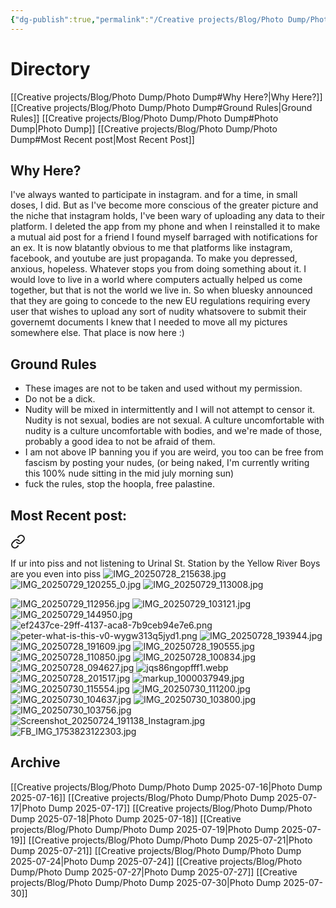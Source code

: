 ```yaml
---
{"dg-publish":true,"permalink":"/Creative projects/Blog/Photo Dump/Photo Dump/","tags":["image","blog"]}
---
```


# Directory
[[Creative projects/Blog/Photo Dump/Photo Dump#Why Here?\|Why Here?]]
[[Creative projects/Blog/Photo Dump/Photo Dump#Ground Rules\|Ground Rules]]
[[Creative projects/Blog/Photo Dump/Photo Dump#Photo Dump\|Photo Dump]]
[[Creative projects/Blog/Photo Dump/Photo Dump#Most Recent post\|Most Recent Post]]
## Why Here?
I've always wanted to participate in instagram. and for a time, in small doses, I did. But as I've become more conscious of the greater picture and the niche that instagram holds, I've been wary of uploading any data to their platform. I deleted the app from my phone and when I reinstalled it to make a mutual aid post for a friend I found myself barraged with notifications for an ex. It is now blatantly obvious to me that platforms like instagram, facebook, and youtube are just propaganda. To make you depressed, anxious, hopeless. Whatever stops you from doing something about it. I would love to live in a world where computers actually helped us come together, but that is not the world we live in.  So when bluesky announced that they are going to concede to the new EU regulations requiring every user that wishes to upload any sort of nudity whatsovere to submit their governemt documents I knew that I needed to move all my pictures somewhere else. That place is now here :)
## Ground Rules
- These images are not to be taken and used without my permission.
- Do not be a dick.
- Nudity will be mixed in intermittently and I will not attempt to censor it. Nudity is not sexual, bodies are not sexual. A culture uncomfortable with nudity is a culture uncomfortable with bodies, and we're made of those, probably a good idea to not be afraid of them.
- I am not above IP banning you if you are weird, you too can be free from fascism by posting your nudes, (or being naked, I'm currently writing this 100% nude sitting in the mid july morning sun)
- fuck the rules, stop the hoopla, free palastine.

## Most Recent post:

<div class="transclusion internal-embed is-loaded"><a class="markdown-embed-link" href="/Creative projects/Blog/Photo Dump/Photo Dump 2025-07-30/" aria-label="Open link"><svg xmlns="http://www.w3.org/2000/svg" width="24" height="24" viewBox="0 0 24 24" fill="none" stroke="currentColor" stroke-width="2" stroke-linecap="round" stroke-linejoin="round" class="svg-icon lucide-link"><path d="M10 13a5 5 0 0 0 7.54.54l3-3a5 5 0 0 0-7.07-7.07l-1.72 1.71"></path><path d="M14 11a5 5 0 0 0-7.54-.54l-3 3a5 5 0 0 0 7.07 7.07l1.71-1.71"></path></svg></a><div class="markdown-embed">




If ur into piss and not listening to Urinal St. Station by the Yellow River Boys are you even into piss
![IMG_20250728_215638.jpg](/img/user/IMG_20250728_215638.jpg)
![IMG_20250729_120255_0.jpg](/img/user/IMG_20250729_120255_0.jpg)
![IMG_20250729_113008.jpg](/img/user/IMG_20250729_113008.jpg)


![IMG_20250729_112956.jpg](/img/user/IMG_20250729_112956.jpg)
![IMG_20250729_103121.jpg](/img/user/IMG_20250729_103121.jpg)
![IMG_20250729_144950.jpg](/img/user/IMG_20250729_144950.jpg)
![ef2437ce-29ff-4137-aca8-7b9ceb94e7e6.png](/img/user/ef2437ce-29ff-4137-aca8-7b9ceb94e7e6.png)
![peter-what-is-this-v0-wygw313q5jyd1.png](/img/user/peter-what-is-this-v0-wygw313q5jyd1.png)
![IMG_20250728_193944.jpg](/img/user/IMG_20250728_193944.jpg)
![IMG_20250728_191609.jpg](/img/user/IMG_20250728_191609.jpg)
![IMG_20250728_190555.jpg](/img/user/IMG_20250728_190555.jpg)
![IMG_20250728_110850.jpg](/img/user/IMG_20250728_110850.jpg)
![IMG_20250728_100834.jpg](/img/user/IMG_20250728_100834.jpg)
![IMG_20250728_094627.jpg](/img/user/IMG_20250728_094627.jpg)
![jqs86ngopfff1.webp](/img/user/jqs86ngopfff1.webp)
![IMG_20250728_201517.jpg](/img/user/IMG_20250728_201517.jpg)
![markup_1000037949.jpg](/img/user/markup_1000037949.jpg)
![IMG_20250730_115554.jpg](/img/user/IMG_20250730_115554.jpg)
![IMG_20250730_111200.jpg](/img/user/IMG_20250730_111200.jpg)
![IMG_20250730_104637.jpg](/img/user/IMG_20250730_104637.jpg)
![IMG_20250730_103800.jpg](/img/user/IMG_20250730_103800.jpg)
![IMG_20250730_103756.jpg](/img/user/IMG_20250730_103756.jpg)
![Screenshot_20250724_191138_Instagram.jpg](/img/user/Screenshot_20250724_191138_Instagram.jpg)
![FB_IMG_1753823122303.jpg](/img/user/FB_IMG_1753823122303.jpg)

</div></div>


## Archive
[[Creative projects/Blog/Photo Dump/Photo Dump 2025-07-16\|Photo Dump 2025-07-16]]
[[Creative projects/Blog/Photo Dump/Photo Dump 2025-07-17\|Photo Dump 2025-07-17]]
[[Creative projects/Blog/Photo Dump/Photo Dump 2025-07-18\|Photo Dump 2025-07-18]]
[[Creative projects/Blog/Photo Dump/Photo Dump 2025-07-19\|Photo Dump 2025-07-19]]
[[Creative projects/Blog/Photo Dump/Photo Dump 2025-07-21\|Photo Dump 2025-07-21]]
[[Creative projects/Blog/Photo Dump/Photo Dump 2025-07-24\|Photo Dump 2025-07-24]]
[[Creative projects/Blog/Photo Dump/Photo Dump 2025-07-27\|Photo Dump 2025-07-27]]
[[Creative projects/Blog/Photo Dump/Photo Dump 2025-07-30\|Photo Dump 2025-07-30]]

